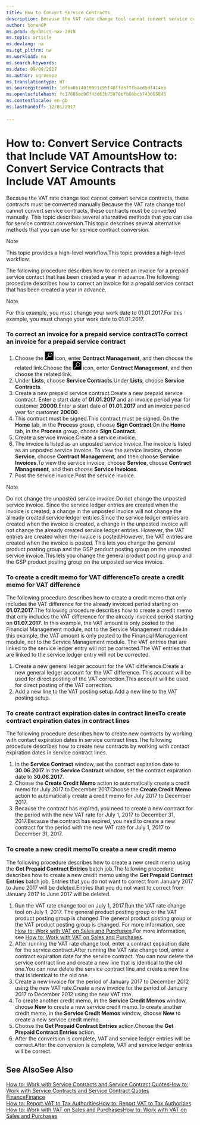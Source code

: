 ```yaml
---
title: How to Convert Service Contracts
description: Because the VAT rate change tool cannot convert service contracts, these contracts must be converted manually. This topic describes several alternative methods that you can use for service contract conversion.
author: SorenGP
ms.prod: dynamics-nav-2018
ms.topic: article
ms.devlang: na
ms.tgt_pltfrm: na
ms.workload: na
ms.search.keywords: 
ms.date: 09/08/2017
ms.author: sgroespe
ms.translationtype: HT
ms.sourcegitcommit: 1dfba8b14019991c95f40ffd5f7fbaed5df414eb
ms.openlocfilehash: fc17686ed96f43d63b75878bfb66bcb743065846
ms.contentlocale: en-gb
ms.lasthandoff: 12/01/2017

---
```

# <a name="how-to-convert-service-contracts-that-include-vat-amounts"></a><span data-ttu-id="95698-104">How to: Convert Service Contracts that Include VAT Amounts</span><span class="sxs-lookup"><span data-stu-id="95698-104">How to: Convert Service Contracts that Include VAT Amounts</span></span>
<span data-ttu-id="95698-105">Because the VAT rate change tool cannot convert service contracts, these contracts must be converted manually.</span><span class="sxs-lookup"><span data-stu-id="95698-105">Because the VAT rate change tool cannot convert service contracts, these contracts must be converted manually.</span></span> <span data-ttu-id="95698-106">This topic describes several alternative methods that you can use for service contract conversion.</span><span class="sxs-lookup"><span data-stu-id="95698-106">This topic describes several alternative methods that you can use for service contract conversion.</span></span>  

> [!NOTE]  
>  <span data-ttu-id="95698-107">This topic provides a high-level workflow.</span><span class="sxs-lookup"><span data-stu-id="95698-107">This topic provides a high-level workflow.</span></span>  

 <span data-ttu-id="95698-108">The following procedure describes how to correct an invoice for a prepaid service contact that has been created a year in advance.</span><span class="sxs-lookup"><span data-stu-id="95698-108">The following procedure describes how to correct an invoice for a prepaid service contact that has been created a year in advance.</span></span>  

> [!NOTE]  
>  <span data-ttu-id="95698-109">For this example, you must change your work date to 01.01.2017.</span><span class="sxs-lookup"><span data-stu-id="95698-109">For this example, you must change your work date to 01.01.2017.</span></span>  

### <a name="to-correct-an-invoice-for-a-prepaid-service-contract"></a><span data-ttu-id="95698-110">To correct an invoice for a prepaid service contract</span><span class="sxs-lookup"><span data-stu-id="95698-110">To correct an invoice for a prepaid service contract</span></span>  
1. <span data-ttu-id="95698-111">Choose the ![Search for Page or Report](media/ui-search/search_small.png "Search for Page or Report icon") icon, enter **Contract Management**, and then choose the related link.</span><span class="sxs-lookup"><span data-stu-id="95698-111">Choose the ![Search for Page or Report](media/ui-search/search_small.png "Search for Page or Report icon") icon, enter **Contract Management**, and then choose the related link.</span></span>  
2. <span data-ttu-id="95698-112">Under **Lists**, choose **Service Contracts**.</span><span class="sxs-lookup"><span data-stu-id="95698-112">Under **Lists**, choose **Service Contracts**.</span></span>  
3. <span data-ttu-id="95698-113">Create a new prepaid service contract.</span><span class="sxs-lookup"><span data-stu-id="95698-113">Create a new prepaid service contract.</span></span> <span data-ttu-id="95698-114">Enter a start date of **01.01.2017** and an invoice period year for customer **20000**.</span><span class="sxs-lookup"><span data-stu-id="95698-114">Enter a start date of **01.01.2017** and an invoice period year for customer **20000**.</span></span>  
4. <span data-ttu-id="95698-115">This contract must be signed.</span><span class="sxs-lookup"><span data-stu-id="95698-115">This contract must be signed.</span></span> <span data-ttu-id="95698-116">On the **Home** tab, in the **Process** group, choose **Sign Contract**.</span><span class="sxs-lookup"><span data-stu-id="95698-116">On the **Home** tab, in the **Process** group, choose **Sign Contract**.</span></span>  
5. <span data-ttu-id="95698-117">Create a service invoice.</span><span class="sxs-lookup"><span data-stu-id="95698-117">Create a service invoice.</span></span>
6. <span data-ttu-id="95698-118">The invoice is listed as an unposted service invoice.</span><span class="sxs-lookup"><span data-stu-id="95698-118">The invoice is listed as an unposted service invoice.</span></span> <span data-ttu-id="95698-119">To view the service invoice, choose **Service**, choose **Contract Management**, and then choose **Service Invoices**.</span><span class="sxs-lookup"><span data-stu-id="95698-119">To view the service invoice, choose **Service**, choose **Contract Management**, and then choose **Service Invoices**.</span></span>  
7. <span data-ttu-id="95698-120">Post the service invoice.</span><span class="sxs-lookup"><span data-stu-id="95698-120">Post the service invoice.</span></span>  

> [!NOTE]  
>  <span data-ttu-id="95698-121">Do not change the unposted service invoice.</span><span class="sxs-lookup"><span data-stu-id="95698-121">Do not change the unposted service invoice.</span></span> <span data-ttu-id="95698-122">Since the service ledger entries are created when the invoice is created, a change in the unposted invoice will not change the already created service ledger entries.</span><span class="sxs-lookup"><span data-stu-id="95698-122">Since the service ledger entries are created when the invoice is created, a change in the unposted invoice will not change the already created service ledger entries.</span></span> <span data-ttu-id="95698-123">However, the VAT entries are created when the invoice is posted.</span><span class="sxs-lookup"><span data-stu-id="95698-123">However, the VAT entries are created when the invoice is posted.</span></span> <span data-ttu-id="95698-124">This lets you change the general product posting group and the GSP product posting group on the unposted service invoice.</span><span class="sxs-lookup"><span data-stu-id="95698-124">This lets you change the general product posting group and the GSP product posting group on the unposted service invoice.</span></span>  

### <a name="to-create-a-credit-memo-for-vat-difference"></a><span data-ttu-id="95698-125">To create a credit memo for VAT difference</span><span class="sxs-lookup"><span data-stu-id="95698-125">To create a credit memo for VAT difference</span></span>  
<span data-ttu-id="95698-126">The following procedure describes how to create a credit memo that only includes the VAT difference for the already invoiced period starting on **01.07.2017**.</span><span class="sxs-lookup"><span data-stu-id="95698-126">The following procedure describes how to create a credit memo that only includes the VAT difference for the already invoiced period starting on **01.07.2017**.</span></span> <span data-ttu-id="95698-127">In this example, the VAT amount is only posted to the Financial Management module, not to the Service Management module.</span><span class="sxs-lookup"><span data-stu-id="95698-127">In this example, the VAT amount is only posted to the Financial Management module, not to the Service Management module.</span></span> <span data-ttu-id="95698-128">The VAT entries that are linked to the service ledger entry will not be corrected.</span><span class="sxs-lookup"><span data-stu-id="95698-128">The VAT entries that are linked to the service ledger entry will not be corrected.</span></span>  

1. <span data-ttu-id="95698-129">Create a new general ledger account for the VAT difference.</span><span class="sxs-lookup"><span data-stu-id="95698-129">Create a new general ledger account for the VAT difference.</span></span> <span data-ttu-id="95698-130">This account will be used for direct posting of the VAT correction.</span><span class="sxs-lookup"><span data-stu-id="95698-130">This account will be used for direct posting of the VAT correction.</span></span>  
2. <span data-ttu-id="95698-131">Add a new line to the VAT posting setup.</span><span class="sxs-lookup"><span data-stu-id="95698-131">Add a new line to the VAT posting setup.</span></span>  

### <a name="to-create-contract-expiration-dates-in-contract-lines"></a><span data-ttu-id="95698-132">To create contract expiration dates in contract lines</span><span class="sxs-lookup"><span data-stu-id="95698-132">To create contract expiration dates in contract lines</span></span>  
<span data-ttu-id="95698-133">The following procedure describes how to create new contracts by working with contact expiration dates in service contract lines.</span><span class="sxs-lookup"><span data-stu-id="95698-133">The following procedure describes how to create new contracts by working with contact expiration dates in service contract lines.</span></span>  

1. <span data-ttu-id="95698-134">In the **Service Contract** window, set the contract expiration date to **30.06.2017**.</span><span class="sxs-lookup"><span data-stu-id="95698-134">In the **Service Contract** window, set the contract expiration date to **30.06.2017**.</span></span>  
2. <span data-ttu-id="95698-135">Choose the **Create Credit Memo** action to automatically create a credit memo for July 2017 to December 2017.</span><span class="sxs-lookup"><span data-stu-id="95698-135">Choose the **Create Credit Memo** action to automatically create a credit memo for July 2017 to December 2017.</span></span>  
3. <span data-ttu-id="95698-136">Because the contract has expired, you need to create a new contract for the period with the new VAT rate for July 1, 2017 to December 31, 2017.</span><span class="sxs-lookup"><span data-stu-id="95698-136">Because the contract has expired, you need to create a new contract for the period with the new VAT rate for July 1, 2017 to December 31, 2017.</span></span>  

### <a name="to-create-a-new-credit-memo"></a><span data-ttu-id="95698-137">To create a new credit memo</span><span class="sxs-lookup"><span data-stu-id="95698-137">To create a new credit memo</span></span>  
<span data-ttu-id="95698-138">The following procedure describes how to create a new credit memo using the **Get Prepaid Contract Entries** batch job.</span><span class="sxs-lookup"><span data-stu-id="95698-138">The following procedure describes how to create a new credit memo using the **Get Prepaid Contract Entries** batch job.</span></span> <span data-ttu-id="95698-139">Entries that you do not want to correct from January 2017 to June 2017 will be deleted.</span><span class="sxs-lookup"><span data-stu-id="95698-139">Entries that you do not want to correct from January 2017 to June 2017 will be deleted.</span></span>  

1. <span data-ttu-id="95698-140">Run the VAT rate change tool on July 1, 2017.</span><span class="sxs-lookup"><span data-stu-id="95698-140">Run the VAT rate change tool on July 1, 2017.</span></span> <span data-ttu-id="95698-141">The general product posting group or the VAT product posting group is changed.</span><span class="sxs-lookup"><span data-stu-id="95698-141">The general product posting group or the VAT product posting group is changed.</span></span> <span data-ttu-id="95698-142">For more information, see [How to: Work with VAT on Sales and Purchases](finance-work-with-vat.md).</span><span class="sxs-lookup"><span data-stu-id="95698-142">For more information, see [How to: Work with VAT on Sales and Purchases](finance-work-with-vat.md).</span></span>  
2. <span data-ttu-id="95698-143">After running the VAT rate change tool, enter a contract expiration date for the service contract.</span><span class="sxs-lookup"><span data-stu-id="95698-143">After running the VAT rate change tool, enter a contract expiration date for the service contract.</span></span> <span data-ttu-id="95698-144">You can now delete the service contract line and create a new line that is identical to the old one.</span><span class="sxs-lookup"><span data-stu-id="95698-144">You can now delete the service contract line and create a new line that is identical to the old one.</span></span>  
3. <span data-ttu-id="95698-145">Create a new invoice for the period of January 2017 to December 2012 using the new VAT rate.</span><span class="sxs-lookup"><span data-stu-id="95698-145">Create a new invoice for the period of January 2017 to December 2012 using the new VAT rate.</span></span>  
4. <span data-ttu-id="95698-146">To create another credit memo, in the **Service Credit Memos** window, choose **New** to create a new service credit memo.</span><span class="sxs-lookup"><span data-stu-id="95698-146">To create another credit memo, in the **Service Credit Memos** window, choose **New** to create a new service credit memo.</span></span>  
5. <span data-ttu-id="95698-147">Choose the **Get Prepaid Contract Entries** action.</span><span class="sxs-lookup"><span data-stu-id="95698-147">Choose the **Get Prepaid Contract Entries** action.</span></span>  
6. <span data-ttu-id="95698-148">After the conversion is complete, VAT and service ledger entries will be correct.</span><span class="sxs-lookup"><span data-stu-id="95698-148">After the conversion is complete, VAT and service ledger entries will be correct.</span></span>  

## <a name="see-also"></a><span data-ttu-id="95698-149">See Also</span><span class="sxs-lookup"><span data-stu-id="95698-149">See Also</span></span>  
[<span data-ttu-id="95698-150">How to: Work with Service Contracts and Service Contract Quotes</span><span class="sxs-lookup"><span data-stu-id="95698-150">How to: Work with Service Contracts and Service Contract Quotes</span></span>](service-how-to-create-service-contracts-and-service-contract-quotes.md)  
[<span data-ttu-id="95698-151">Finance</span><span class="sxs-lookup"><span data-stu-id="95698-151">Finance</span></span>](finance.md)  
[<span data-ttu-id="95698-152">How to: Report VAT to Tax Authorities</span><span class="sxs-lookup"><span data-stu-id="95698-152">How to: Report VAT to Tax Authorities</span></span>](finance-how-report-vat.md)  
[<span data-ttu-id="95698-153">How to: Work with VAT on Sales and Purchases</span><span class="sxs-lookup"><span data-stu-id="95698-153">How to: Work with VAT on Sales and Purchases</span></span>](finance-work-with-vat.md)  

